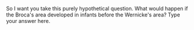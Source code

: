 So I want you take this purely hypothetical question. What would happen if the
Broca's area developed in infants before the Wernicke's area? Type your answer
here.
